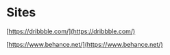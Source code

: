 # Sites

[https://dribbble.com/](https://dribbble.com/)

[https://www.behance.net/](https://www.behance.net/)
